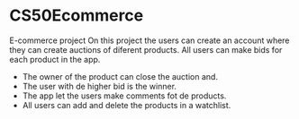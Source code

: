 # CS50Ecommerce
E-commerce project
On this project the users can create an account where they can create auctions of diferent products.
All users can make bids for each product in the app. 
* The owner of the product can close the auction and.
* The user with de higher bid is the winner.
* The app let the users make comments fot de products.
* All users can add and delete the products in a watchlist.
